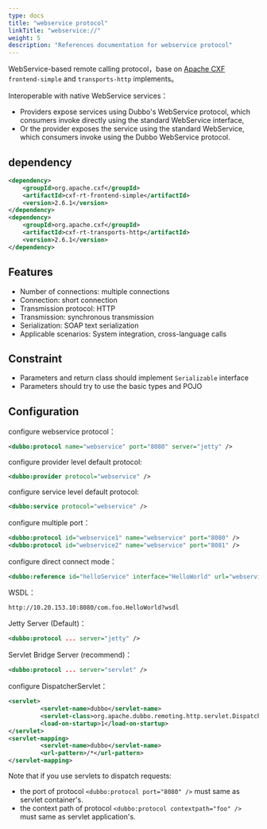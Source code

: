 ```yaml
---
type: docs
title: "webservice protocol"
linkTitle: "webservice://"
weight: 5
description: "References documentation for webservice protocol"
---
```


WebService-based remote calling protocol，base on [Apache CXF](http://cxf.apache.org)  `frontend-simple` and  `transports-http` implements。

Interoperable with native WebService services：
  
* Providers expose services using Dubbo's WebService protocol, which consumers invoke directly using the standard WebService interface,
* Or the provider exposes the service using the standard WebService, which consumers invoke using the Dubbo WebService protocol.

## dependency

```xml
<dependency>
    <groupId>org.apache.cxf</groupId>
    <artifactId>cxf-rt-frontend-simple</artifactId>
    <version>2.6.1</version>
</dependency>
<dependency>
    <groupId>org.apache.cxf</groupId>
    <artifactId>cxf-rt-transports-http</artifactId>
    <version>2.6.1</version>
</dependency>
```

## Features

* Number of connections: multiple connections
* Connection: short connection
* Transmission protocol: HTTP
* Transmission: synchronous transmission
* Serialization: SOAP text serialization
* Applicable scenarios: System integration, cross-language calls


## Constraint
  
* Parameters and return class should implement `Serializable` interface
* Parameters should try to use the basic types and POJO

## Configuration
  
configure webservice protocol：

```xml
<dubbo:protocol name="webservice" port="8080" server="jetty" />
```

configure provider level default protocol:

```xml
<dubbo:provider protocol="webservice" />
```

configure service level default protocol:

```xml
<dubbo:service protocol="webservice" />
```

configure multiple port：

```xml
<dubbo:protocol id="webservice1" name="webservice" port="8080" />
<dubbo:protocol id="webservice2" name="webservice" port="8081" />
```

configure direct connect mode：

```xml
<dubbo:reference id="helloService" interface="HelloWorld" url="webservice://10.20.153.10:8080/com.foo.HelloWorld" />
```

WSDL：

```
http://10.20.153.10:8080/com.foo.HelloWorld?wsdl
```

Jetty Server (Default)：

```xml
<dubbo:protocol ... server="jetty" />
```
 
Servlet Bridge Server (recommend)：  

```xml
<dubbo:protocol ... server="servlet" />
```

configure DispatcherServlet：
 
```xml
<servlet>
         <servlet-name>dubbo</servlet-name>
         <servlet-class>org.apache.dubbo.remoting.http.servlet.DispatcherServlet</servlet-class>
         <load-on-startup>1</load-on-startup>
</servlet>
<servlet-mapping>
         <servlet-name>dubbo</servlet-name>
         <url-pattern>/*</url-pattern>
</servlet-mapping>
```

Note that if you use servlets to dispatch requests:

* the port of protocol `<dubbo:protocol port="8080" />` must same as  servlet container's.
* the context path of protocol `<dubbo:protocol contextpath="foo" />` must same as servlet application's.





